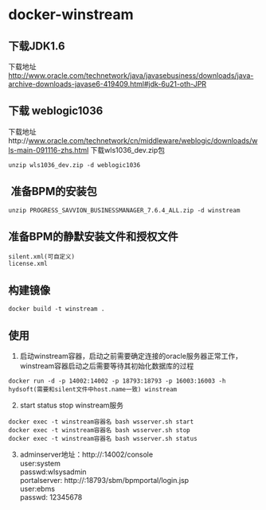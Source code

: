 # docker-winstream
## 下载JDK1.6
下载地址 http://www.oracle.com/technetwork/java/javasebusiness/downloads/java-archive-downloads-javase6-419409.html#jdk-6u21-oth-JPR
## 下载 weblogic1036
下载地址http://www.oracle.com/technetwork/cn/middleware/weblogic/downloads/wls-main-091116-zhs.html
下载wls1036_dev.zip包
```
unzip wls1036_dev.zip -d weblogic1036
```
##  准备BPM的安装包
```
unzip PROGRESS_SAVVION_BUSINESSMANAGER_7.6.4_ALL.zip -d winstream
```
## 准备BPM的静默安装文件和授权文件
```
silent.xml(可自定义)
license.xml
```
## 构建镜像
```
docker build -t winstream .
```
## 使用
1. 启动winstream容器，启动之前需要确定连接的oracle服务器正常工作，winstream容器启动之后需要等待其初始化数据库的过程
```
docker run -d -p 14002:14002 -p 18793:18793 -p 16003:16003 -h hydsoft(需要和silent文件中host.name一致) winstream
```
2. start status stop winstream服务
```
docker exec -t winstream容器名 bash wsserver.sh start
docker exec -t winstream容器名 bash wsserver.sh stop
docker exec -t winstream容器名 bash wsserver.sh status
```
3. adminserver地址：http://<yourip>:14002/console    
   user:system    
   passwd:wlsysadmin    
   portalserver: http://<yourip>:18793/sbm/bpmportal/login.jsp    
   user:ebms    
   passwd: 12345678
